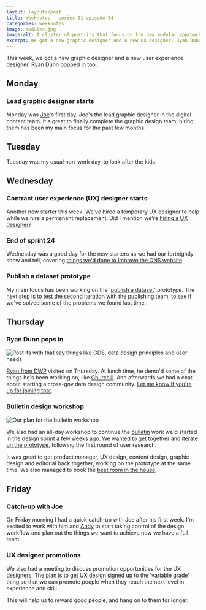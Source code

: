 ```yaml
---
layout: layouts/post
title: Weeknotes – series 01 episode 04
categories: weeknotes
image: modules.jpg
image-alt: A cluster of post-its that focus on the new modular approach we're proposing for the ONS website
excerpt: We got a new graphic designer and a new UX designer. Ryan Dunn popped in too.
---
```


<p>This week, we got a new graphic designer and a new user experience designer. Ryan Dunn popped in too.</p>

## Monday

### Lead graphic designer starts

Monday was [Joe](https://twitter.com/NationJoseph)'s first day. Joe's the lead graphic designer in the digital content team. It's great to finally complete the graphic design team, hiring them has been my main focus for the past few months.

## Tuesday

Tuesday was my usual non-work day, to look after the kids.

## Wednesday

### Contract user experience (UX) designer starts

Another new starter this week. We've hired a temporary UX designer to help while we hire a permanent replacement. Did I mention we're [hiring a UX designer](https://www.civilservicejobs.service.gov.uk/csr/jobs.cgi?jcode=1581727)?

### End of sprint 24

Wednesday was a good day for the new starters as we had our fortnightly show and tell, covering [things we'd done to improve the ONS website](https://onsdigital.github.io/dp-prototypes/#sprint-24).

### Publish a dataset prototype

My main focus has been working on the '[publish a dataset](http://www.benjystanton.co.uk/dp-prototype-kit/sprint/24/publish-a-dataset/)' prototype. The next step is to test the second iteration with the publishing team, to see if we've solved some of the problems we found last time.

## Thursday

### Ryan Dunn pops in

![Post its with that say things like GDS, data design principles and user needs](/images/data-design-community-idea.jpg)

[Ryan from DWP](https://twitter.com/drryandunn) visited on Thursday. At lunch time, he demo'd some of the things he's been working on, like [Churchill](https://dwpdigital.blog.gov.uk/2017/02/24/data-for-people-who-dont-like-data/). And afterwards we had a chat about starting a cross-gov data design community. [Let me know if you're up for joining that](https://twitter.com/benjystanton).

### Bulletin design workshop

![Our plan for the bulletin workshop](/images/bulletin-workshop-plan.jpg)

We also had an all-day workshop to continue the [bulletin](https://digitalblog.ons.gov.uk/2018/05/17/making-better-bulletins-lets-start-with-what-we-know/) work we'd started in the design sprint a few weeks ago. We wanted to get together and [iterate on the prototype](http://www.benjystanton.co.uk/dp-prototype-kit/sprint/25/crime-overview/), following the first round of user research.

It was great to get product manager, UX design, content design, graphic design and editorial back together, working on the prototype at the same time. We also managed to book the [best room in the house](https://twitter.com/darrenwaters/status/999683035489554432).

## Friday

### Catch-up with Joe

On Friday morning I had a quick catch-up with Joe after his first week. I'm excited to work with him and [Andy](https://twitter.com/mrandybudd) to start taking control of the design workflow and plan out the things we want to achieve now we have a full team.

### UX designer promotions

We also had a meeting to discuss promotion opportunities for the UX designers. The plan is to get UX design signed up to the 'variable grade' thing so that we can promote people when they reach the next level in experience and skill.

This will help us to reward good people, and hang on to them for longer.
